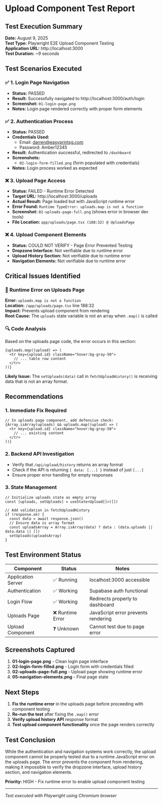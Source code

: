 # Upload Component Test Report

## Test Execution Summary

**Date:** August 9, 2025  
**Test Type:** Playwright E2E Upload Component Testing  
**Application URL:** http://localhost:3000  
**Test Duration:** ~9 seconds  

## Test Scenarios Executed

### ✅ 1. Login Page Navigation
- **Status:** PASSED
- **Result:** Successfully navigated to http://localhost:3000/auth/login
- **Screenshot:** `01-login-page.png`
- **Notes:** Login page rendered correctly with proper form elements

### ✅ 2. Authentication Process
- **Status:** PASSED  
- **Credentials Used:** 
  - Email: darren@easyprintsg.com
  - Password: Amber12345
- **Result:** Authentication successful, redirected to `/dashboard`
- **Screenshots:** 
  - `02-login-form-filled.png` (form populated with credentials)
- **Notes:** Login process worked as expected

### ❌ 3. Upload Page Access
- **Status:** FAILED - Runtime Error Detected
- **Target URL:** http://localhost:3000/uploads
- **Actual Result:** Page loaded but with JavaScript runtime error
- **Error Found:** `Runtime TypeError: uploads.map is not a function`
- **Screenshot:** `02-uploads-page-full.png` (shows error in browser dev tools)
- **File Location:** `app/uploads/page.tsx (188:32) @ UploadsPage`

### ❌ 4. Upload Component Elements
- **Status:** COULD NOT VERIFY - Page Error Prevented Testing
- **Dropzone Interface:** Not verifiable due to runtime error
- **Upload History Section:** Not verifiable due to runtime error  
- **Navigation Elements:** Not verifiable due to runtime error

## Critical Issues Identified

### 🔴 Runtime Error on Uploads Page
**Error:** `uploads.map is not a function`  
**Location:** `/app/uploads/page.tsx` line 188:32  
**Impact:** Prevents upload component from rendering  
**Root Cause:** The `uploads` state variable is not an array when `.map()` is called  

### 🔍 Code Analysis
Based on the uploads page code, the error occurs in this section:
```tsx
{uploads.map((upload) => (
  <tr key={upload.id} className="hover:bg-gray-50">
    // ... table row content
  </tr>
))}
```

**Likely Issue:** The `setUploads(data)` call in `fetchUploadHistory()` is receiving data that is not an array format.

## Recommendations

### 1. Immediate Fix Required
```tsx
// In uploads page component, add defensive check:
{Array.isArray(uploads) && uploads.map((upload) => (
  <tr key={upload.id} className="hover:bg-gray-50">
    // ... existing content
  </tr>
))}
```

### 2. Backend API Investigation
- Verify that `/api/upload/history` returns an array format
- Check if the API is returning `{ data: [...] }` instead of just `[...]`
- Ensure proper error handling for empty responses

### 3. State Management
```tsx
// Initialize uploads state as empty array
const [uploads, setUploads] = useState<Upload[]>([])

// Add validation in fetchUploadHistory
if (response.ok) {
  const data = await response.json()
  // Ensure data is array format
  const uploadsArray = Array.isArray(data) ? data : (data.uploads || data.data || [])
  setUploads(uploadsArray)
}
```

## Test Environment Status

| Component | Status | Notes |
|-----------|---------|-------|
| Application Server | ✅ Running | localhost:3000 accessible |
| Authentication | ✅ Working | Supabase auth functional |
| Login Flow | ✅ Working | Redirects properly to dashboard |
| Uploads Page | ❌ Runtime Error | JavaScript error prevents rendering |
| Upload Component | ❓ Unknown | Cannot test due to page error |

## Screenshots Captured

1. **01-login-page.png** - Clean login page interface
2. **02-login-form-filled.png** - Login form with credentials filled
3. **02-uploads-page-full.png** - Upload page showing runtime error
4. **05-navigation-elements.png** - Final page state

## Next Steps

1. **Fix the runtime error** in the uploads page before proceeding with component testing
2. **Re-run the test** after fixing the `.map()` error  
3. **Verify upload history API** response format
4. **Test upload component functionality** once the page renders correctly

## Test Conclusion

While the authentication and navigation systems work correctly, the upload component cannot be properly tested due to a runtime JavaScript error on the uploads page. The error prevents the component from rendering, making it impossible to verify the dropzone interface, upload history section, and navigation elements.

**Priority:** HIGH - Fix runtime error to enable upload component testing

---
*Test executed with Playwright using Chromium browser*